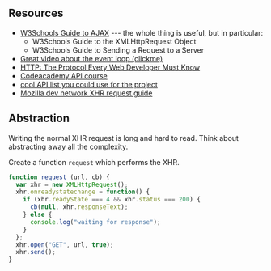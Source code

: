 ## Resources

- [W3Schools Guide to AJAX](http://www.w3schools.com/xml/ajax_intro.asp) --- the whole thing is useful, but in particular:
  - W3Schools Guide to the XMLHttpRequest Object
  - W3Schools Guide to Sending a Request to a Server
- [Great video about the event loop (clickme)](https://www.youtube.com/watch?v=8aGhZQkoFbQ)
- [HTTP: The Protocol Every Web Developer Must Know](http://code.tutsplus.com/tutorials/http-the-protocol-every-web-developer-must-know-part-1--net-31177)
- [Codeacademy API course](https://www.codecademy.com/learn/ibm-watson)
- [cool API list you could use for the project](https://market.mashape.com/explore)
- [Mozilla dev network XHR request guide](https://developer.mozilla.org/en/docs/Web/API/XMLHttpRequest/Using_XMLHttpRequest)

## Abstraction

Writing the normal XHR request is long and hard to read. Think about abstracting
away all the complexity.

Create a function `request` which performs the XHR.

```js
function request (url, cb) {
  var xhr = new XMLHttpRequest();
  xhr.onreadystatechange = function() {
    if (xhr.readyState === 4 && xhr.status === 200) {
      cb(null, xhr.responseText);
    } else {
      console.log("waiting for response");
    }
  };
  xhr.open("GET", url, true);
  xhr.send();
}
```